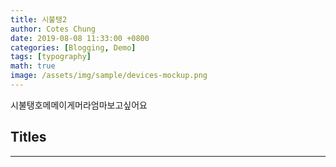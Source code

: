 ```yaml
---
title: 시불탱2
author: Cotes Chung
date: 2019-08-08 11:33:00 +0800
categories: [Blogging, Demo]
tags: [typography]
math: true
image: /assets/img/sample/devices-mockup.png
---
```


시불탱호메메이게머라엄마보고싶어요


## Titles

---


[^footnote]: The footnote source.
